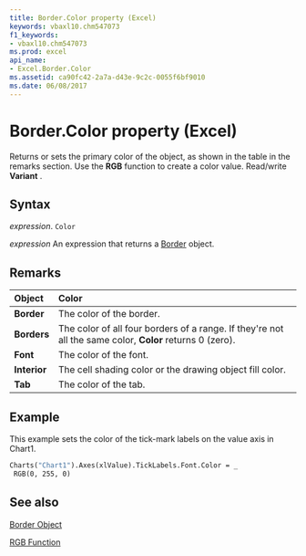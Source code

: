 ```yaml
---
title: Border.Color property (Excel)
keywords: vbaxl10.chm547073
f1_keywords:
- vbaxl10.chm547073
ms.prod: excel
api_name:
- Excel.Border.Color
ms.assetid: ca90fc42-2a7a-d43e-9c2c-0055f6bf9010
ms.date: 06/08/2017
---
```



# Border.Color property (Excel)

Returns or sets the primary color of the object, as shown in the table in the remarks section. Use the  **RGB** function to create a color value. Read/write **Variant** .


## Syntax

 _expression_. `Color`

 _expression_ An expression that returns a [Border](Excel.Border-graph-property.md) object.


## Remarks





|**Object**|**Color**|
|:-----|:-----|
| **Border**|The color of the border.|
| **Borders**|The color of all four borders of a range. If they're not all the same color,  **Color** returns 0 (zero).|
| **Font**|The color of the font.|
| **Interior**|The cell shading color or the drawing object fill color.|
| **Tab**|The color of the tab.|

## Example

This example sets the color of the tick-mark labels on the value axis in Chart1.


```vb
Charts("Chart1").Axes(xlValue).TickLabels.Font.Color = _ 
 RGB(0, 255, 0)
```


## See also

[Border Object](Excel.Border(object).md)

[RGB Function](../Language/Reference/User-Interface-Help/rgb-function.md)
